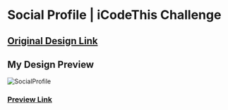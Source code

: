 # Social Profile | iCodeThis Challenge

## [Original Design Link](https://icodethis.com/images/projects/social_profile_light.png)

## My Design Preview

![SocialProfile](https://github.com/selimbiber/Tailwind-CSS-Challenges/assets/117529414/d5315dab-a4be-4dc1-9f0f-1a4c78f6526a)

### [Preview Link](https://htmlpreview.github.io/?https://github.com/selimbiber/Tailwind-CSS-Challenges/blob/main/SocialProfile/index.html)
